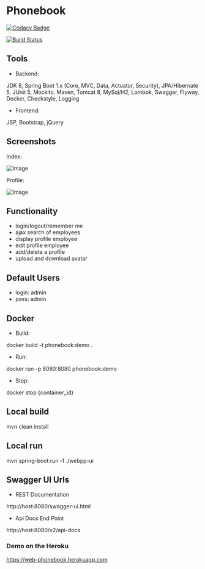 # Phonebook 

[![Codacy Badge](https://api.codacy.com/project/badge/Grade/297a8adb85224fc7a6dc2b8fdf2c5232)](https://www.codacy.com/app/evgeniy/Phonebook)

[![Build Status](https://travis-ci.org/roldevg/phonebook.svg?branch=master)](https://travis-ci.org/roldevg/phonebook)

## Tools

- Backend: 

JDK 8, Spring Boot 1.x (Core, MVC, Data, Actuator, Security),
JPA/Hibernate 5, JUnit 5, Mockito, Maven, Tomcat 8, MySql/H2, Lombok, 
Swagger, Flyway, Docker, Checkstyle, Logging

- Frontend:

JSP, Bootstrap, jQuery
  
## Screenshots

Index: 

![Image](https://i.gyazo.com/1a933394d633716e6149808cb1a3ae95.png)

Profile: 

![Image](https://i.gyazo.com/c25878f30dd2d5bde4decc5cd48f8d88.png)

## Functionality

+ login/logout/remember me
+ ajax search of employees 
+ display profile employee 
+ edit profile employee 
+ add/delete a profile
+ upload and download avatar

## Default Users

- login: admin
- pass: admin

## Docker

- Build:

docker build -t phonebook:demo .

- Run:

docker run -p 8080:8080 phonebook:demo

- Stop:

docker stop {container_id}

## Local build

mvn clean install

## Local run 

mvn spring-boot:run -f ./webpp-ui

## Swagger UI Urls

- REST Documentation

http://host:8080/swagger-ui.html

- Api Docs End Point

http://host:8080/v2/api-docs

### Demo on the Heroku

https://web-phonebook.herokuapp.com
